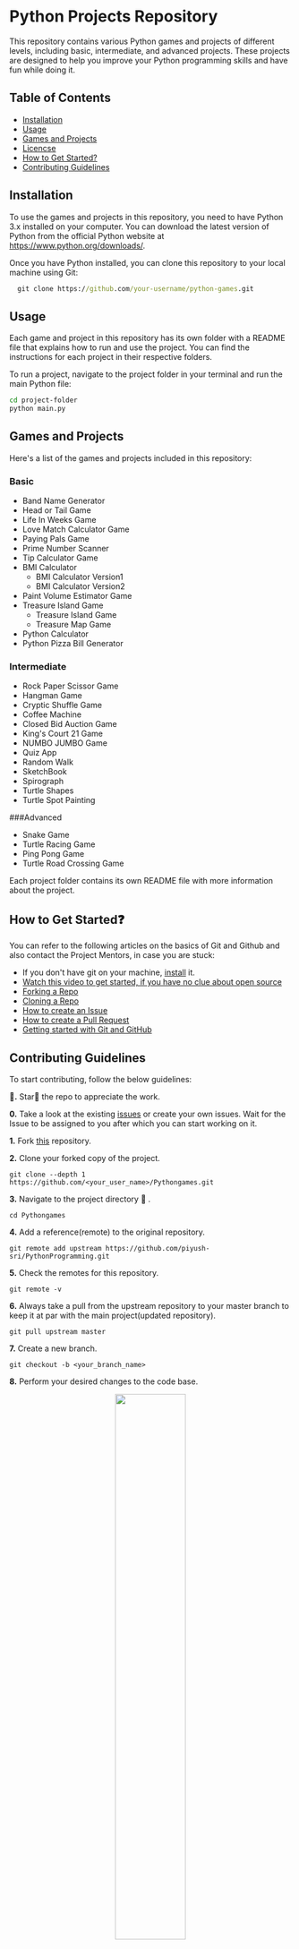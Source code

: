 
# Python Projects Repository

This repository contains various Python games and projects of different levels, including basic, intermediate, and advanced projects. These projects are designed to help you improve your Python programming skills and have fun while doing it.


## Table of Contents
- <a href="https://github.com/piyush-sri/Python-Programming/tree/main/Python%20Projects#installation">Installation</a>
- <a href="https://github.com/piyush-sri/Python-Programming/tree/main/Python%20Projects#usage">Usage</a>
- <a href="https://github.com/piyush-sri/Python-Programming/tree/main/Python%20Projects#games-and-projects">Games and Projects</a>
- <a href="https://github.com/piyush-sri/Python-Programming/blob/main/Python%20Projects/readme.md#license">Licencse</a>
- <a href="https://github.com/piyush-sri/Python-Programming/tree/main/Python%20Projects#how-to-get-started
">How to Get Started?</a>
- <a href= "https://github.com/piyush-sri/Python-Programming/tree/main/Python%20Projects#contributing-guidelines" >Contributing Guidelines</a>
## Installation

To use the games and projects in this repository, you need to have Python 3.x installed on your computer. You can download the latest version of Python from the official Python website at https://www.python.org/downloads/.

Once you have Python installed, you can clone this repository to your local machine using Git:

```cmd
  git clone https://github.com/your-username/python-games.git
```

    
## Usage
Each game and project in this repository has its own folder with a README file that explains how to run and use the project. You can find the instructions for each project in their respective folders.

To run a project, navigate to the project folder in your terminal and run the main Python file:

```bash
cd project-folder
python main.py
```


## Games and Projects
Here's a list of the games and projects included in this repository:

### Basic
- Band Name Generator
- Head or Tail Game
- Life In Weeks Game
- Love Match Calculator Game
- Paying Pals Game
- Prime Number Scanner
- Tip Calculator Game
- BMI Calculator
    - BMI Calculator Version1
    - BMI Calculator Version2
- Paint Volume Estimator Game
- Treasure Island Game
    - Treasure Island Game
    - Treasure Map Game
- Python Calculator
- Python Pizza Bill Generator

###  Intermediate
- Rock Paper Scissor Game
- Hangman Game
- Cryptic Shuffle Game
- Coffee Machine
- Closed Bid Auction Game
- King's Court 21 Game
- NUMBO JUMBO Game
- Quiz App
- Random Walk
- SketchBook
- Spirograph
- Turtle Shapes
- Turtle Spot Painting

###Advanced
- Snake Game
- Turtle Racing Game
- Ping Pong Game
- Turtle Road Crossing Game

Each project folder contains its own README file with more information about the project.
## How to Get Started❓

You can refer to the following articles on the basics of Git and Github and also contact the Project Mentors, in case you are stuck:

- If you don't have git on your machine, [install](https://help.github.com/articles/set-up-git/) it.
- [Watch this video to get started, if you have no clue about open source](https://youtu.be/SL5KKdmvJ1U)
- [Forking a Repo](https://help.github.com/en/github/getting-started-with-github/fork-a-repo)
- [Cloning a Repo](https://docs.github.com/en/github/creating-cloning-and-archiving-repositories/cloning-a-repository-from-github/cloning-a-repository)
- [How to create an Issue](https://docs.github.com/en/issues/tracking-your-work-with-issues/creating-issues/creating-an-issue)
- [How to create a Pull Request](https://opensource.com/article/19/7/create-pull-request-github)
- [Getting started with Git and GitHub](https://towardsdatascience.com/getting-started-with-git-and-github-6fcd0f2d4ac6)
## Contributing Guidelines

To start contributing, follow the below guidelines:

**🌟.** Star🌟 the repo to appreciate the work.

**0.** Take a look at the existing [issues](https://github.com/piyush-sri/Python-Programming/issues) or create your own issues. Wait for the Issue to be assigned to you after which you can start working on it.

**1.**  Fork [this](https://github.com/piyush-sri/Python-Programming) repository.

**2.**  Clone your forked copy of the project.

```
git clone --depth 1 https://github.com/<your_user_name>/Pythongames.git
```

**3.** Navigate to the project directory :file_folder: .

```
cd Pythongames
```

**4.** Add a reference(remote) to the original repository.

```
git remote add upstream https://github.com/piyush-sri/PythonProgramming.git 
```

**5.** Check the remotes for this repository.

```
git remote -v
```

**6.** Always take a pull from the upstream repository to your master branch to keep it at par with the main project(updated repository).

```
git pull upstream master
```

**7.** Create a new branch.

```
git checkout -b <your_branch_name>
```

**8.** Perform your desired changes to the code base.

<p align="center"><img width=50% src="https://media2.giphy.com/media/L1R1tvI9svkIWwpVYr/giphy.gif?cid=ecf05e47pzi2rpig0vc8pjusra8hiai1b91zgiywvbubu9vu&rid=giphy.gif"></p>

**9.** Track your changes:heavy_check_mark: .

```
git add . 
```

**10.** Commit your changes .

```
git commit -m "Relevant message"
```

**11.** Push the committed changes in your feature branch to your remote repo.

```
git push -u origin <your_branch_name>
```

**12.** To create a pull request, click on `compare and pull requests`. Please ensure you compare your feature branch to the desired branch of the repo you are supposed to make a PR to.

**13.** Add an appropriate title and description to your pull request explaining your changes and efforts done.

**14.** Click on `Create Pull Request`.

**15.** Voila :exclamation: You have made a PR to the Python Projects Repository :boom: . Sit back patiently and relax while the project maintainers review your PR. Please understand, at times the time taken to review a PR can vary from a few hours to a few days.


## Follow Me

<a href="https://www.linkedin.com/in/piyush-srivastava-395841192" ><img src="https://th.bing.com/th/id/R.abdb36b128f0cfcee1329ddb1365a99b?rik=Q8UtGzuevu7ZBw&riu=http%3a%2f%2flofrev.net%2fwp-content%2fphotos%2f2017%2f04%2flinkedin_logo.jpg&ehk=WX0fSjGgisCu4YfNc2IBnr7nLADE%2f06resHyt%2fqG1pg%3d&risl=&pid=ImgRaw&r=0" alt="LinkedIN" width="50px" height="50px"/></a>
## License

[MIT](https://choosealicense.com/licenses/mit/)

